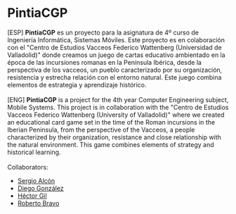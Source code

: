 # PintiaCGP
[ESP] **PintiaCGP** es un proyecto para la asignatura de 4º curso de Ingeniería Informática, Sistemas Móviles. Este proyecto es en colaboración con el "Centro de Estudios Vacceos Federico Wattenberg (Universidad de Valladolid)" donde creamos un juego de cartas educativo ambientado en la época de las incursiones romanas en la Península Ibérica, desde la perspectiva de los vacceos, un pueblo caracterizado por su organización, resistencia y estrecha relación con el entorno natural. Este juego combina elementos de estrategia y aprendizaje histórico.
<br><br>
[ENG] **PintiaCGP** is a project for the 4th year Computer Engineering subject, Mobile Systems. This project is in collaboration with the "Centro de Estudios Vacceos Federico Wattenberg (University of Valladolid)" where we created an educational card game set in the time of the Roman incursions in the Iberian Peninsula, from the perspective of the Vacceos, a people characterized by their organization, resistance and close relationship with the natural environment. This game combines elements of strategy and historical learning.
<br><br>Collaborators:<br>
- [Sergio Alcón](https://github.com/Sergicool) <br>
- [Diego González](https://github.com/DiegoHGG) <br>
- [Héctor Gil](https://github.com/GatosGil) <br>
- [Roberto Bravo](https://github.com/roberbravo) <br>
